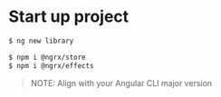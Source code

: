 # Start up project

```bash
$ ng new library
```

```bash
$ npm i @ngrx/store
$ npm i @ngrx/effects
```

> NOTE: Align with your Angular CLI major version
